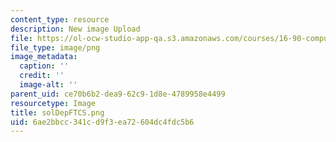 ```yaml
---
content_type: resource
description: New image Upload
file: https://ol-ocw-studio-app-qa.s3.amazonaws.com/courses/16-90-computational-methods-in-aerospace-engineering-spring-2014/6ae2bbcc341cd9f3ea72604dc4fdc5b6_solDepFTCS.png
file_type: image/png
image_metadata:
  caption: ''
  credit: ''
  image-alt: ''
parent_uid: ce70b6b2-dea9-62c9-1d8e-4789958e4499
resourcetype: Image
title: solDepFTCS.png
uid: 6ae2bbcc-341c-d9f3-ea72-604dc4fdc5b6
---
```

